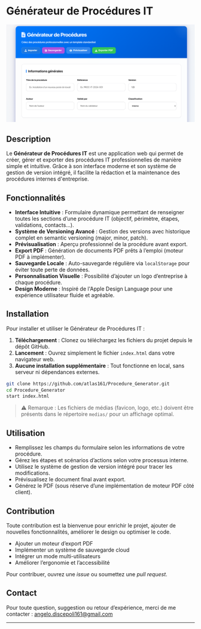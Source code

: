 # Générateur de Procédures IT

![ChromeHome Screenshot](https://raw.githubusercontent.com/atlas161/Procedure_Generator/main/medias/images/Screenshot.png)

## Description

Le **Générateur de Procédures IT** est une application web qui permet de créer, gérer et exporter des procédures IT professionnelles de manière simple et intuitive. Grâce à son interface moderne et son système de gestion de version intégré, il facilite la rédaction et la maintenance des procédures internes d'entreprise.

## Fonctionnalités

- **Interface Intuitive** : Formulaire dynamique permettant de renseigner toutes les sections d’une procédure IT (objectif, périmètre, étapes, validations, contacts...).
- **Système de Versioning Avancé** : Gestion des versions avec historique complet en semantic versioning (major, minor, patch).
- **Prévisualisation** : Aperçu professionnel de la procédure avant export.
- **Export PDF** : Génération de documents PDF prêts à l’emploi (moteur PDF à implémenter).
- **Sauvegarde Locale** : Auto-sauvegarde régulière via `localStorage` pour éviter toute perte de données.
- **Personnalisation Visuelle** : Possibilité d’ajouter un logo d’entreprise à chaque procédure.
- **Design Moderne** : Inspiré de l'Apple Design Language pour une expérience utilisateur fluide et agréable.

## Installation

Pour installer et utiliser le Générateur de Procédures IT :

1. **Téléchargement** : Clonez ou téléchargez les fichiers du projet depuis le dépôt GitHub.
2. **Lancement** : Ouvrez simplement le fichier `index.html` dans votre navigateur web.
3. **Aucune installation supplémentaire** : Tout fonctionne en local, sans serveur ni dépendances externes.

```bash
git clone https://github.com/atlas161/Procedure_Generator.git
cd Procedure_Generator
start index.html
```

> ⚠️ Remarque : Les fichiers de médias (favicon, logo, etc.) doivent être présents dans le répertoire `medias/` pour un affichage optimal.

## Utilisation

- Remplissez les champs du formulaire selon les informations de votre procédure.
- Gérez les étapes et scénarios d’actions selon votre processus interne.
- Utilisez le système de gestion de version intégré pour tracer les modifications.
- Prévisualisez le document final avant export.
- Générez le PDF (sous réserve d’une implémentation de moteur PDF côté client).

## Contribution

Toute contribution est la bienvenue pour enrichir le projet, ajouter de nouvelles fonctionnalités, améliorer le design ou optimiser le code.

- Ajouter un moteur d’export PDF
- Implémenter un système de sauvegarde cloud
- Intégrer un mode multi-utilisateurs
- Améliorer l’ergonomie et l’accessibilité

Pour contribuer, ouvrez une *issue* ou soumettez une *pull request*.


## Contact

Pour toute question, suggestion ou retour d’expérience, merci de me contacter : [angelo.discepoli161@gmail.com](mailto\:angelo.discepoli161@gmail.com)

---


